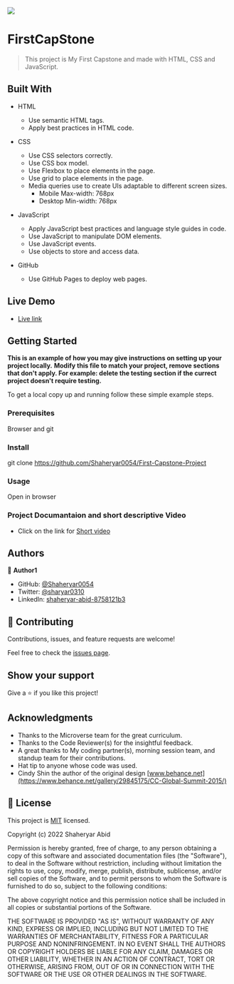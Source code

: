 
![](https://img.shields.io/badge/Microverse-blueviolet)

# FirstCapStone

> This project is My First Capstone and made with HTML, CSS and JavaScript. 



## Built With

- HTML
  - Use semantic HTML tags.
  - Apply best practices in HTML code.

- CSS
  - Use CSS selectors correctly.
  - Use CSS box model.
  - Use Flexbox to place elements in the page.
  - Use grid to place elements in the page.
  - Media queries use to create UIs adaptable to different screen sizes.
    - Mobile Max-width: 768px
    - Desktop Min-width: 768px

- JavaScript
  - Apply JavaScript best practices and language style guides in code.
  - Use JavaScript to manipulate DOM elements.
  - Use JavaScript events.
  - Use objects to store and access data.

- GitHub
  - Use GitHub Pages to deploy web pages.


## Live Demo

- [Live link]()


## Getting Started

**This is an example of how you may give instructions on setting up your project locally.**
**Modify this file to match your project, remove sections that don't apply. For example: delete the testing section if the currect project doesn't require testing.**


To get a local copy up and running follow these simple example steps.

### Prerequisites
Browser and git

### Install
git clone https://github.com/Shaheryar0054/First-Capstone-Project

### Usage
Open in browser

### Project Documantaion and short descriptive Video

- Click on the link for [Short video](https://www.loom.com/share/4012b7a509844b128e1ad261c91afbcf)


## Authors

👤 **Author1**

- GitHub: [@Shaheryar0054](https://github.com/Shaheryar0054)
- Twitter: [@sharyar0310](https://twitter.com/sharyar0310)
- LinkedIn: [shaheryar-abid-8758121b3](https://www.linkedin.com/in/shaheryar-abid-8758121b3/)

## 🤝 Contributing

Contributions, issues, and feature requests are welcome!

Feel free to check the [issues page](https://github.com/Shaheryar0054/First-Capstone-Project/issues).

## Show your support

Give a ⭐️ if you like this project!

## Acknowledgments

- Thanks to the Microverse team for the great curriculum.
- Thanks to the Code Reviewer(s) for the insightful feedback.
- A great thanks to My coding partner(s), morning session team, and standup team for their contributions.
- Hat tip to anyone whose code was used.
- Cindy Shin the author of the original design [www.behance.net](https://www.behance.net/gallery/29845175/CC-Global-Summit-2015/)

## 📝 License

This project is [MIT](./LICENSE) licensed.

Copyright (c) 2022 Shaheryar Abid

Permission is hereby granted, free of charge, to any person obtaining a copy
of this software and associated documentation files (the "Software"), to deal
in the Software without restriction, including without limitation the rights
to use, copy, modify, merge, publish, distribute, sublicense, and/or sell
copies of the Software, and to permit persons to whom the Software is
furnished to do so, subject to the following conditions:

The above copyright notice and this permission notice shall be included in all
copies or substantial portions of the Software.

THE SOFTWARE IS PROVIDED "AS IS", WITHOUT WARRANTY OF ANY KIND, EXPRESS OR
IMPLIED, INCLUDING BUT NOT LIMITED TO THE WARRANTIES OF MERCHANTABILITY,
FITNESS FOR A PARTICULAR PURPOSE AND NONINFRINGEMENT. IN NO EVENT SHALL THE
AUTHORS OR COPYRIGHT HOLDERS BE LIABLE FOR ANY CLAIM, DAMAGES OR OTHER
LIABILITY, WHETHER IN AN ACTION OF CONTRACT, TORT OR OTHERWISE, ARISING FROM,
OUT OF OR IN CONNECTION WITH THE SOFTWARE OR THE USE OR OTHER DEALINGS IN THE
SOFTWARE.